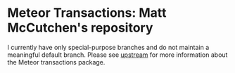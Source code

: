 # Meteor Transactions: Matt McCutchen's repository

I currently have only special-purpose branches and do not maintain a meaningful
default branch.  Please see
[upstream](https://github.com/JackAdams/meteor-transactions/) for more
information about the Meteor transactions package.

